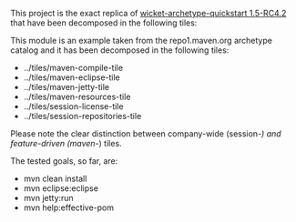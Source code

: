 This project is the exact replica of [wicket-archetype-quickstart 1.5-RC4.2](http://search.maven.org/#artifactdetails%7Corg.apache.wicket%7Cwicket-archetype-quickstart%7C1.5-RC4.2%7Cmaven-archetype) that have been decomposed in the following tiles:


This module is an example taken from the repo1.maven.org archetype catalog and it has been decomposed
in the following tiles:

- ../tiles/maven-compile-tile
- ../tiles/maven-eclipse-tile
- ../tiles/maven-jetty-tile
- ../tiles/maven-resources-tile
- ../tiles/session-license-tile
- ../tiles/session-repositories-tile

Please note the clear distinction between company-wide (session-*) and feature-driven (maven-*) tiles.

The tested goals, so far, are:

- mvn clean install
- mvn eclipse:eclipse
- mvn jetty:run
- mvn help:effective-pom